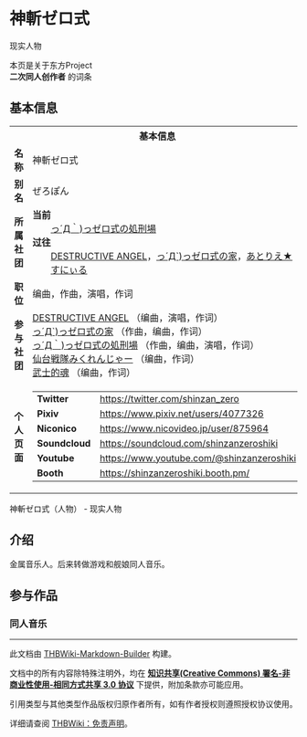 # 神斬ゼロ式

<!-- source html: G:\repos\THBWiki-Markdown-Builder\THBWikiMarkdown\Temp\main\f\f7\ns0%3A%E7%A5%9E%E6%96%AC%E3%82%BC%E3%83%AD%E5%BC%8F.html -->

现实人物

本页是关于东方Project  
 **二次同人创作者** 的词条
## 基本信息

<table><tbody><tr><th colspan="3">基本信息</th></tr><tr><td class="label"><b>名称</b></td><td> 神斬ゼロ式 </td></tr><tr><td class="label"><b>别名</b></td><td>ぜろぽん</td></tr><tr><td class="label"><b>所属社团</b></td><td><b>当前</b><div style="margin-left:2em;"><a href="./っ´Д｀)っゼロ式の処刑場.md" title="っ´Д｀)っゼロ式の処刑場">っ´Д｀)っゼロ式の処刑場</a></div><b>过往</b><div style="margin-left:2em;"><a href="./DESTRUCTIVE_ANGEL.md" title="DESTRUCTIVE ANGEL">DESTRUCTIVE ANGEL</a>，<a href="./っ´Д`)っゼロ式の家.md" title="っ´Д`)っゼロ式の家">っ´Д`)っゼロ式の家</a>，<a href="./あとりえ★すにぃる.md" title="あとりえ★すにぃる">あとりえ★すにぃる</a></div></td></tr><tr><td class="label"><b>职位</b></td><td>编曲，作曲，演唱，作词</td></tr><tr><td class="label"><b>参与社团</b></td><td><a href="./DESTRUCTIVE_ANGEL.md" title="DESTRUCTIVE ANGEL">DESTRUCTIVE ANGEL</a> （编曲，演唱，作词）<br><a href="./っ´Д`)っゼロ式の家.md" title="っ´Д`)っゼロ式の家">っ´Д`)っゼロ式の家</a> （作曲，编曲，作词）<br><a href="./っ´Д｀)っゼロ式の処刑場.md" title="っ´Д｀)っゼロ式の処刑場">っ´Д｀)っゼロ式の処刑場</a> （作曲，编曲，演唱，作词）<br><a href="/index.php?title=%E4%BB%99%E5%8F%B0%E6%88%A6%E9%9A%8A%E3%81%BF%E3%81%8F%E3%82%8C%E3%82%93%E3%81%98%E3%82%83%E3%83%BC&amp;action=edit&amp;redlink=1" class="new" title="仙台戦隊みくれんじゃー（页面不存在）">仙台戦隊みくれんじゃー</a> （编曲，作词）<br><a href="./武士的魂.md" title="武士的魂">武士的魂</a> （编曲，作词）</td></tr><tr><td class="label"><b>个人页面</b></td><td><table border="0" cellspacing="0" cellpadding="0"><tbody><tr><td><b>Twitter</b></td><td><a rel="nofollow" class="external free" href="https://twitter.com/shinzan_zero">https://twitter.com/shinzan_zero</a></td></tr><tr><td><b>Pixiv</b></td><td><a rel="nofollow" class="external free" href="https://www.pixiv.net/users/4077326">https://www.pixiv.net/users/4077326</a></td></tr><tr><td><b>Niconico</b></td><td><a rel="nofollow" class="external free" href="https://www.nicovideo.jp/user/875964">https://www.nicovideo.jp/user/875964</a></td></tr><tr><td><b>Soundcloud</b></td><td><a rel="nofollow" class="external free" href="https://soundcloud.com/shinzanzeroshiki">https://soundcloud.com/shinzanzeroshiki</a></td></tr><tr><td><b>Youtube</b></td><td><a rel="nofollow" class="external free" href="https://www.youtube.com/@shinzanzeroshiki">https://www.youtube.com/@shinzanzeroshiki</a></td></tr><tr><td><b>Booth</b></td><td><a rel="nofollow" class="external free" href="https://shinzanzeroshiki.booth.pm/">https://shinzanzeroshiki.booth.pm/</a></td></tr></tbody></table></td></tr></tbody></table>

神斬ゼロ式（人物） - 现实人物
## 介绍
  
金属音乐人。后来转做游戏和舰娘同人音乐。
  

## 参与作品
### 同人音乐




---

此文档由 [THBWiki-Markdown-Builder](https://github.com/Delsin-Yu/THBWiki-Markdown-Builder) 构建。

文档中的所有内容除特殊注明外，均在 [**知识共享(Creative Commons) 署名-非商业性使用-相同方式共享 3.0 协议**](https://creativecommons.org/licenses/by-sa/3.0/deed.zh-hans) 下提供，附加条款亦可能应用。

引用类型与其他类型作品版权归原作者所有，如有作者授权则遵照授权协议使用。

详细请查阅 [THBWiki：免责声明](https://thbwiki.cc/THBWiki:%E5%85%8D%E8%B4%A3%E5%A3%B0%E6%98%8E)。


